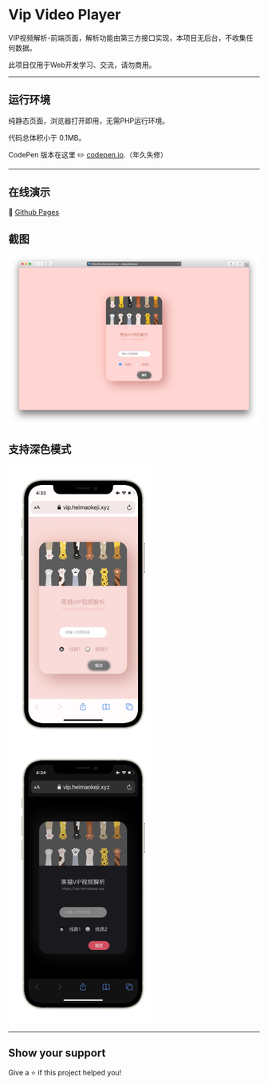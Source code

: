 # Vip Video Player

VIP视频解析-前端页面，解析功能由第三方接口实现，本项目无后台，不收集任何数据。

此项目仅用于Web开发学习、交流，请勿商用。

---

## 运行环境

纯静态页面，浏览器打开即用，无需PHP运行环境。

代码总体积小于 0.1MB。

CodePen 版本在这里 ✏️ [codepen.io](https://codepen.io/jiangmenghao/pen/gOrrQGQ).（年久失修）

---

## 在线演示
🔗 [Github Pages](https://jiangmenghao.github.io/vip-video-player/)

## 截图
![PC截图](./demo-imgs/demo-screenshot.png 'PC截图')

## 支持深色模式
<p>
  <img src="./demo-imgs/light.JPEG" width="300px" title="浅色模式">
  <img src="./demo-imgs/dark.JPEG" width="300px" title="深色模式">
</p>

---

## Show your support

Give a ⭐️ if this project helped you!